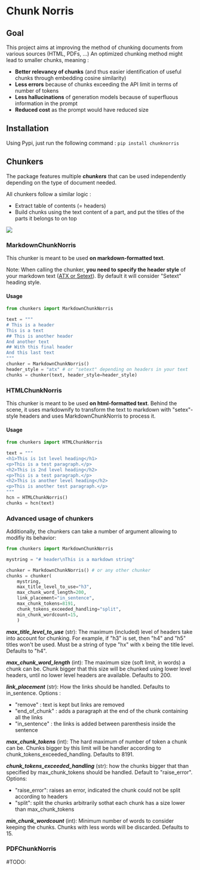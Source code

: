 # Chunk Norris

## Goal

This project aims at improving the method of chunking documents from various sources (HTML, PDFs, ...)
An optimized chunking method might lead to smaller chunks, meaning :
- **Better relevancy of chunks** (and thus easier identification of useful chunks through embedding cosine similarity)
- **Less errors** because of chunks exceeding the API limit in terms of number of tokens
- **Less hallucinations** of generation models because of superfluous information in the prompt
- **Reduced cost** as the prompt would have reduced size

## Installation

Using Pypi, just run the following command :
```pip install chunknorris```

## Chunkers

The package features multiple ***chunkers*** that can be used independently depending on the type of document needed.

All chunkers follow a similar logic :
- Extract table of contents (= headers)
- Build chunks using the text content of a part, and put the titles of the parts it belongs to on top

![](images/chunk_method.png)

### MarkdownChunkNorris

This chunker is meant to be used **on markdown-formatted text**. 

Note: When calling the chunker, **you need to specify the header style** of your markdown text ([ATX or Setext](https://golem.ph.utexas.edu/~distler/maruku/markdown_syntax.html#header)). By default it will consider "Setext" heading style.

#### Usage

```py
from chunkers import MarkdownChunkNorris

text = """
# This is a header
This is a text
## This is another header
And another text
## With this final header
And this last text
"""
chunker = MarkdownChunkNorris()
header_style = "atx" # or "setext" depending on headers in your text
chunks = chunker(text, header_style=header_style)
```

### HTMLChunkNorris

This chunker is meant to be used **on html-formatted text**. Behind the scene, it uses markdownify to transform the text to markdown with "setex"-style headers and uses MarkdownChunkNorris to process it.

#### Usage

```py
from chunkers import HTMLChunkNorris

text = """
<h1>This is 1st level heading</h1>
<p>This is a test paragraph.</p>
<h2>This is 2nd level heading</h2>
<p>This is a test paragraph.</p>
<h2>This is another level heading</h2>
<p>This is another test paragraph.</p>
"""
hcn = HTMLChunkNorris()
chunks = hcn(text)
```

### Advanced usage of chunkers

Additionally, the chunkers can take a number of argument allowing to modifiy its behavior:

```py
from chunkers import MarkdownChunkNorris

mystring = "# header\nThis is a markdown string"

chunker = MarkdownChunkNorris() # or any other chunker
chunks = chunker(
    mystring,
    max_title_level_to_use="h3",
    max_chunk_word_length=200,
    link_placement="in_sentence",
    max_chunk_tokens=8191,
    chunk_tokens_exceeded_handling="split",
    min_chunk_wordcount=15,
    )
```

***max_title_level_to_use*** 
(str): The maximum (included) level of headers take into account for chunking. For example, if "h3" is set, then "h4" and "h5" titles won't be used. Must be a string of type "hx" with x being the title level. Defaults to "h4".

***max_chunk_word_length***
(int): The maximum size (soft limit, in words) a chunk can be. Chunk bigger that this size will be chunked using lower level headers, until no lower level headers are available. Defaults to 200.

***link_placement***
(str): How the links should be handled. Defaults to in_sentence.
Options :
- "remove" : text is kept but links are removed
- "end_of_chunk" : adds a paragraph at the end of the chunk containing all the links
- "in_sentence" : the links is added between parenthesis inside the sentence

***max_chunk_tokens***
(int): The hard maximum of number of token a chunk can be. Chunks bigger by this limit will be handler according to chunk_tokens_exceeded_handling. Defaults to 8191. 

***chunk_tokens_exceeded_handling***
(str): how the chunks bigger that than specified by max_chunk_tokens should be handled. Default to "raise_error".
Options: 
- "raise_error": raises an error, indicated the chunk could not be split according to headers
- "split": split the chunks arbitrarily sothat each chunk has a size lower than max_chunk_tokens

***min_chunk_wordcount***
(int): Minimum number of words to consider keeping the chunks. Chunks with less words will be discarded. Defaults to 15.

### PDFChunkNorris

#TODO: